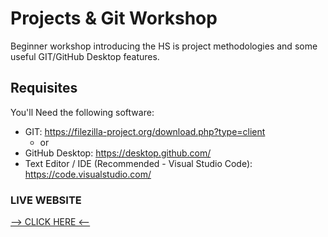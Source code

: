 # Projects & Git Workshop
Beginner workshop introducing the HS is project methodologies and some useful GIT/GitHub Desktop features.


## Requisites
You'll Need the following software:

 * GIT: https://filezilla-project.org/download.php?type=client  
	+ or
 * GitHub Desktop: https://desktop.github.com/
 * Text Editor / IDE (Recommended - Visual Studio Code): https://code.visualstudio.com/


### LIVE WEBSITE
[--> CLICK HERE <--](https://youtu.be/j5a0jTc9S10?list=PLFuNbp0NQ1D9ZMiyspdMS2hLtliqk9hVn)

[//]: <> (https://hackerschool.github.io/projects_git_workshop/)
